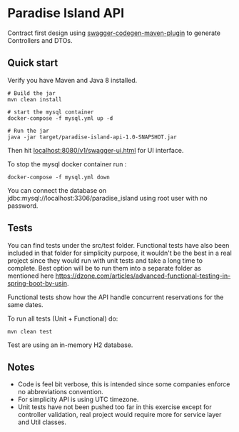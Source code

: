 # Paradise Island API

Contract first design using [swagger-codegen-maven-plugin](https://github.com/swagger-api/swagger-codegen/blob/master/modules/swagger-codegen-maven-plugin/README.md) 
to generate Controllers and DTOs.


## Quick start

Verify you have Maven and Java 8 installed.

```
# Build the jar
mvn clean install

# start the mysql container
docker-compose -f mysql.yml up -d

# Run the jar
java -jar target/paradise-island-api-1.0-SNAPSHOT.jar
```
Then hit [localhost:8080/v1/swagger-ui.html](http://localhost:8080/v1/swagger-ui.html) for UI interface.


To stop the mysql docker container run :
```
docker-compose -f mysql.yml down
```

You can connect the database on jdbc:mysql://localhost:3306/paradise_island using root user with no password.

## Tests

You can find tests under the src/test folder.
Functional tests have also been included in that folder for simplicity purpose, it wouldn't be the best in a real 
project since they would run with unit tests and take a long time to complete. Best option will be to run them into 
a separate folder as mentioned here https://dzone.com/articles/advanced-functional-testing-in-spring-boot-by-usin.

Functional tests show how the API handle concurrent reservations for the same dates.

To run all tests (Unit + Functional) do:
```
mvn clean test
```

Test are using an in-memory H2 database.


## Notes
- Code is feel bit verbose, this is intended since some companies enforce no abbreviations convention.
- For simplicity API is using UTC timezone.
- Unit tests have not been pushed too far in this exercise except for controller validation, real project would require more for 
service layer and Util classes.
